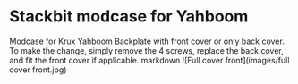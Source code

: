 # Stackbit modcase for Yahboom
Modcase for Krux Yahboom
Backplate with front cover or only back cover.
To make the change, simply remove the 4 screws, replace the back cover, and fit the front cover if applicable.
markdown
![Full cover front](images/full cover front.jpg)
